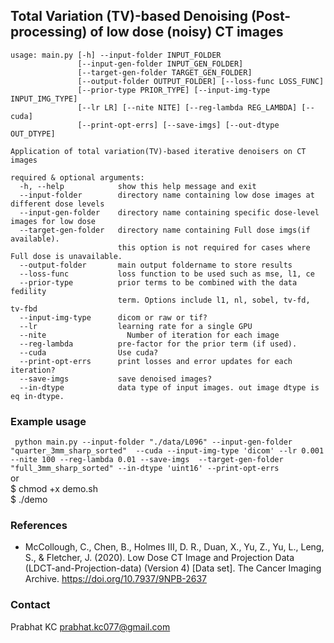 ## Total Variation (TV)-based Denoising (Post-processing) of low dose (noisy) CT images

```
usage: main.py [-h] --input-folder INPUT_FOLDER
               [--input-gen-folder INPUT_GEN_FOLDER]
               [--target-gen-folder TARGET_GEN_FOLDER]
               [--output-folder OUTPUT_FOLDER] [--loss-func LOSS_FUNC]
               [--prior-type PRIOR_TYPE] [--input-img-type INPUT_IMG_TYPE]
               [--lr LR] [--nite NITE] [--reg-lambda REG_LAMBDA] [--cuda]
               [--print-opt-errs] [--save-imgs] [--out-dtype OUT_DTYPE]

Application of total variation(TV)-based iterative denoisers on CT images

required & optional arguments:
  -h, --help            show this help message and exit
  --input-folder        directory name containing low dose images at different dose levels
  --input-gen-folder    directory name containing specific dose-level images for low dose
  --target-gen-folder   directory name containing Full dose imgs(if available). 
                        this option is not required for cases where Full dose is unavailable.
  --output-folder       main output foldername to store results
  --loss-func           loss function to be used such as mse, l1, ce
  --prior-type          prior terms to be combined with the data fedility
                        term. Options include l1, nl, sobel, tv-fd, tv-fbd
  --input-img-type      dicom or raw or tif?
  --lr 	                learning rate for a single GPU
  --nite 	              Number of iteration for each image
  --reg-lambda          pre-factor for the prior term (if used).
  --cuda                Use cuda?
  --print-opt-errs      print losses and error updates for each iteration?
  --save-imgs           save denoised images?
  --in-dtype            data type of input images. out image dtype is eq in-dtype.
```
### Example usage
`
python main.py --input-folder "./data/L096" --input-gen-folder "quarter_3mm_sharp_sorted" 
--cuda --input-img-type 'dicom' --lr 0.001 --nite 100 --reg-lambda 0.01 --save-imgs  --target-gen-folder "full_3mm_sharp_sorted"
--in-dtype 'uint16' --print-opt-errs`<br>
or<br>
$ chmod +x demo.sh<br>
$ ./demo

### References
- McCollough, C., Chen, B., Holmes III, D. R., Duan, X., Yu, Z., Yu, L., Leng, S., & Fletcher, J. (2020). Low Dose CT Image and Projection Data (LDCT-and-Projection-data) (Version 4) [Data set]. The Cancer Imaging Archive. https://doi.org/10.7937/9NPB-2637

### Contact
Prabhat KC
prabhat.kc077@gmail.com
